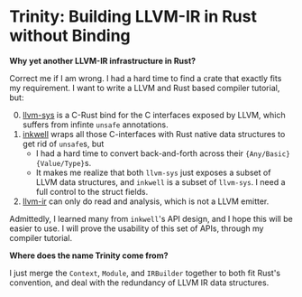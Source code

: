 # Trinity: Building LLVM-IR in Rust without Binding

**Why yet another LLVM-IR infrastructure in Rust?**

Correct me if I am wrong. I had a hard time to find a crate that exactly fits my requirement.
I want to write a LLVM and Rust based compiler tutorial, but:

0. [llvm-sys](https://docs.rs/llvm-sys/160.0.2/llvm_sys/) is a C-Rust
   bind for the C interfaces exposed by LLVM,
   which suffers from infinte `unsafe` annotations.
1. [inkwell](https://github.com/TheDan64/inkwell) wraps all those C-interfaces
   with Rust native data structures to get rid of `unsafe`s, but
     - I had a hard time to convert back-and-forth across their `{Any/Basic}{Value/Type}`s.
     - It makes me realize that both `llvm-sys` just exposes a subset of LLVM data structures,
       and `inkwell` is a subset of `llvm-sys`. I need a full control to the struct fields.
2. [llvm-ir](https://docs.rs/llvm-ir/latest/llvm_ir/) can only do
   read and analysis, which is not a LLVM emitter.


Admittedly, I learned many from `inkwell`'s API design, and I hope this will be easier to use.
I will prove the usability of this set of APIs, through my compiler tutorial.

**Where does the name Trinity come from?**

I just merge the `Context`, `Module`, and `IRBuilder` together
to both fit Rust's convention, and deal with the redundancy of LLVM IR data structures.
